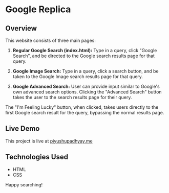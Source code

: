 # Google Replica

## Overview

This website consists of three main pages:

1. **Regular Google Search (index.html):** Type in a query, click "Google Search", and be directed to the Google search results page for that query.

2. **Google Image Search:** Type in a query, click a search button, and be taken to the Google Image search results page for that query.

3. **Google Advanced Search:** User can provide input similar to Google's own advanced search options. Clicking the "Advanced Search" button takes the user to the search results page for their query.

The "I'm Feeling Lucky" button, when clicked, takes users directly to the first Google search result for the query, bypassing the normal results page.

## Live Demo

This project is live at [piyushupadhyay.me](https://piyushupadhyay.me)

## Technologies Used

- HTML
- CSS

Happy searching!
